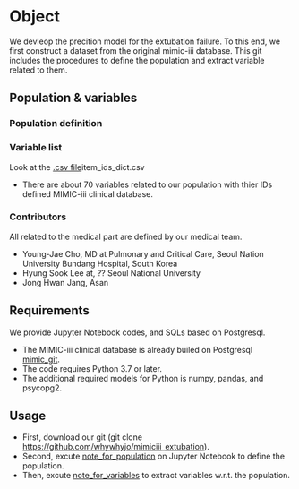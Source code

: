 # Object
We devleop the precition model for the extubation failure. 
To this end, we first construct a dataset from the original mimic-iii database.
This git includes the procedures to define the population and extract variable related to them.

## Population & variables

### Population definition

### Variable list
Look at the [.csv file](./csv/)item_ids_dict.csv
- There are about 70 variables related to our population with thier IDs defined MIMIC-iii clinical database.

### Contributors
All related to the medical part are defined by our medical team.
- Young-Jae Cho, MD at Pulmonary and Critical Care, Seoul Nation University Bundang Hospital, South Korea 
- Hyung Sook Lee at, ?? Seoul National University
- Jong Hwan Jang, Asan 

## Requirements
We provide Jupyter Notebook codes, and SQLs based on Postgresql.
- The MIMIC-iii clinical database is already builed on Postgresql [mimic_git](https://github.com/MIT-LCP/mimic-code/blob/master/Makefile.md).
- The code requires Python 3.7 or later. 
- The additional required models for Python is numpy, pandas, and psycopg2.


## Usage
- First, download our git (git clone https://github.com/whywhyjo/mimiciii_extubation).
- Second, excute [note_for_population](./population_definition.ipynb) on Jupyter Notebook to define the population.
- Then, excute [note_for_variables](./variable_extraction.ipynb) to extract variables w.r.t. the population.

